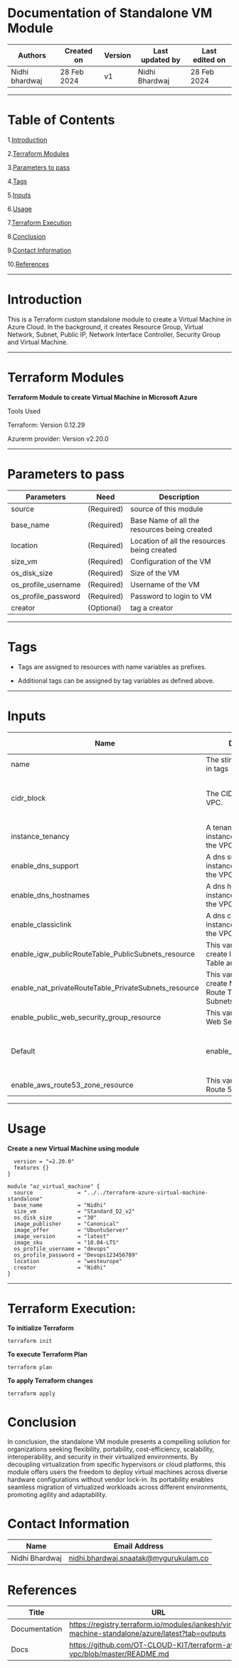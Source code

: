 # Documentation of Standalone VM Module


|   Authors        |  Created on   |  Version   | Last updated by | Last edited on |
| -----------------| --------------| -----------|---------------- | -------------- |
| Nidhi bhardwaj   |  28 Feb 2024  |     v1     | Nidhi Bhardwaj  | 28 Feb 2024    |


***

# Table of Contents

1.[Introduction](#Introduction)

2.[Terraform Modules](#Terraform-Modules)

3.[Parameters to pass](#Parameters-to-pass)

4.[Tags](#Tags)

5.[Inputs](#Inputs)

6.[Usage](#Usage)

7.[Terraform Execution](#Terraform-Execution)

8.[Conclusion](#Conclusion)

9.[Contact Information](#Contact-Information)

10.[References](#References)

***

# Introduction 

This is a Terraform custom standalone module to create a Virtual Machine in Azure Cloud. In the background, it creates Resource Group, Virtual Network, Subnet, Public IP, Network Interface Controller, Security Group and Virtual Machine.


***


# Terraform Modules

**Terraform Module to create Virtual Machine in Microsoft Azure**

Tools Used

Terraform: Version 0.12.29

Azurerm provider: Version v2.20.0



***

# Parameters to pass


|Parameters	|Need |	Description|
|----------|---------|-----------|
|source	|(Required)	|source of this module|
|base_name|	(Required)|	Base Name of all the resources being created|
|location|	(Required)	|Location of all the resources being created|
|size_vm|	(Required)|	Configuration of the VM|
|os_disk_size|	(Required)|	Size of the VM|
|os_profile_username|	(Required)	|Username of the VM|
|os_profile_password	|(Required)	|Password to login to VM|
|creator	|(Optional)	|tag a creator|



***

# Tags

+ Tags are assigned to resources with name variables as prefixes.

+ Additional tags can be assigned by tag variables as defined above.


***

# Inputs

|Name	|Description	|Type	|Default	Required|
|-----|-------------|-----|-------|
|name	|The sting name append in tags |string	|"opstree"|	yes|
|cidr_block	|The CIDR block for the VPC.| The default value is a valid CIDR	|string	|"10.0.0.0/24"|	no|
|instance_tenancy|	A tenancy option for instances launched into the VPC	|string	|"default"	|no|
|enable_dns_support	|A dns support for instances launched into the VPC|	boolean	|"true"	|no|
|enable_dns_hostnames|	A dns hostname for instances launched into the VPC	|boolean|	"false"	|no|
|enable_classiclink	|A dns classiclink for instances launched into the VPC|	boolean	|"false"	|no|
|enable_igw_publicRouteTable_PublicSubnets_resource|	This variable is used to create IGW, Public Route Table and Public Subnets	|boolean|	"True"	|no|
|enable_nat_privateRouteTable_PrivateSubnets_resource	|This variable is used to create NAT, Private Route Table and Private Subnets|	boolean|	"True"|	no|
|enable_public_web_security_group_resource|	This variable is to create Web Security Group	|boolean	|"True"	|no|
|Default|enable_pub_alb_resource|	This variable is to create ALB|	boolean	|"True"	|no|
|enable_aws_route53_zone_resource	|This variable is to create Route 53 Zone	|boolean	|"True"	|no|

***

# Usage

**Create a new Virtual Machine using module**

```provider "azure" {
  version = "=2.20.0"
  features {}
}

module "az_virtual_machine" {
  source              = "../../terraform-azure-virtual-machine-standalone"
  base_name           = "Nidhi"
  size_vm             = "Standard_D2_v2"
  os_disk_size        = "30"
  image_publisher     = "Canonical"
  image_offer         = "UbuntuServer"
  image_version       = "latest"
  image_sku           = "18.04-LTS"
  os_profile_username = "devops"
  os_profile_password = "Devops123456789"
  location            = "westeurope"
  creator             = "Nidhi"
}
```




***

# Terraform Execution:



**To initialize Terraform**





```terraform init```



**To execute Terraform Plan**



```terraform plan```




**To apply Terraform changes**



```terraform apply```



# Conclusion


In conclusion, the standalone VM module presents a compelling solution for organizations seeking flexibility, portability, cost-efficiency, scalability, interoperability, and security in their virtualized environments. By decoupling virtualization from specific hypervisors or cloud platforms, this module offers users the freedom to deploy virtual machines across diverse hardware configurations without vendor lock-in. Its portability enables seamless migration of virtualized workloads across different environments, promoting agility and adaptability.


# Contact Information

|  Name                     |        	Email Address         |
| ------------              | --------------------------------|
| Nidhi Bhardwaj            | nidhi.bhardwaj.snaatak@mygurukulam.co   |




# References

| Title                                      | URL                                           |
|--------------------------------------------|-----------------------------------------------|
|Documentation|https://registry.terraform.io/modules/iankesh/virtual-machine-standalone/azure/latest?tab=outputs|
|Docs |https://github.com/OT-CLOUD-KIT/terraform-aws-vpc/blob/master/README.md|


